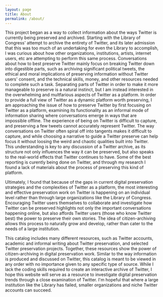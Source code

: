 ```yaml
---
layout: page
title: About
permalink: /about/
---
```

This project began as a way to collect information about the ways Twitter is currently being preserved and archived. Starting with the Library of Congress' attempt to archive the entirety of Twitter, and its later admission that this was too much of an undertaking for even the Library to accomplish, I was curious about how other organizations, institutions, artists, internet users, etc are attempting to perform this same process. Conversations about how to best preserve Twitter mainly focus on breaking Twitter down into digestible parts, such as archiving significant political tweets, the ethical and moral implications of preserving information without Twitter users' consent, and the technical skills, money, and other resources needed to complete such a task. Separating parts of Twitter in order to make it more manageable to preserve is a natural instinct, but I am instead interested in the overwhelming and multfarious aspects of Twitter as a platform. In order to provide a full view of Twitter as a dynamic platform worth preserving, I am approaching the issue of how to preserve Twitter by first focusing on Twitter as a platform, examining its functionality as an informal mode of information sharing where conversations emerge in ways that are impossible offline. The experience of being on Twitter is difficult to capture, and preserving a few tweets cannot accurately represent Twitter. The way conversations on Twitter often spiral off into tangents makes it difficult to capture, and while choosing a narrative to guide a Twitter preserve can help focus it without loosing the weird and chaotic qualities built into Twitter. This understanding is key to any discussion of a Twitter archive, as its structure not only influences the way it can be preserved, but also speaks to the real-world effects that Twitter continues to have. Some of the best reporting is curently being done on Twitter, and through my research I found a lack of materials about the process of preserving this kind of platform.

Ultimately, I found that because of the gaps in current digital preservation strategies and the complexities of Twitter as a platform, the most interesting and effective preservation work on Twitter is happening on an individual level rather than through large organizations like the Library of Congress. Encouraging Twitter users themselves to collaborate and investigate how Twitter can be preserved highlights not only the important conversations happening online, but also affords Twitter users (those who know Twitter best) the power to preserve their own stories. The idea of citizen-archiving allows this process to naturally grow and develop, rather than cater to the needs of a large institution.

This catalog includes many different resources, such as Twitter accounts, academic and informal writing about Twitter preservation, and selected Twitter preservation projects. Together, these resources show the power of citizen-archiving in digital preservation work. Similar to the way information is produced and discussed on Twitter, this catalog is meant to be viewed in any order with no importance given to any specific type of source. While I lack the coding skills required to create an interactive archive of Twitter, I hope this website will serve as a resource to investigate digital preservation trends through a close examination of Twitter. I'm hopeful that where a large institution like the Library has failed, smaller organizations and niche Twitter accounts can succeed.
